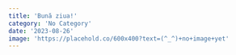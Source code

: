 ```yaml
---
title: 'Bună ziua!'
category: 'No Category'
date: '2023-08-26'
image: 'https://placehold.co/600x400?text=(^_^)+no+image+yet'
---
```


